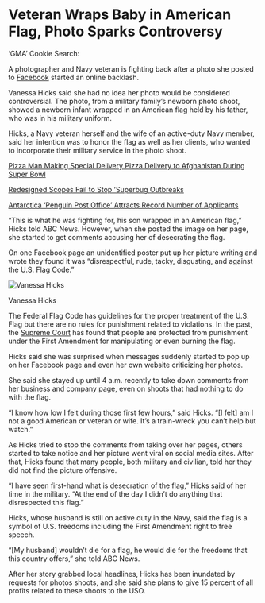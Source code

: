 # Veteran Wraps Baby in American Flag, Photo Sparks Controversy

‘GMA’ Cookie Search:

A photographer and Navy veteran is fighting back after a photo she posted to [Facebook] started an online backlash.

Vanessa Hicks said she had no idea her photo would be considered controversial. The photo, from a military family’s newborn photo shoot, showed a newborn infant wrapped in an American flag held by his father, who was in his military uniform.

Hicks, a Navy veteran herself and the wife of an active-duty Navy member, said her intention was to honor the flag as well as her clients, who wanted to incorporate their military service in the photo shoot.

[Pizza Man Making Special Delivery Pizza Delivery to Afghanistan During Super Bowl]

[Redesigned Scopes Fail to Stop ’Superbug Outbreaks]

[Antarctica ‘Penguin Post Office’ Attracts Record Number of Applicants]

“This is what he was fighting for, his son wrapped in an American flag,” Hicks told ABC News. However, when she posted the image on her page, she started to get comments accusing her of desecrating the flag.

On one Facebook page an unidentified poster put up her picture writing and wrote they found it was “disrespectful, rude, tacky, disgusting, and against the U.S. Flag Code.”

![][1]

Vanessa Hicks

The Federal Flag Code has guidelines for the proper treatment of the U.S. Flag but there are no rules for punishment related to violations. In the past, the [Supreme Court] has found that people are protected from punishment under the First Amendment for manipulating or even burning the flag.

Hicks said she was surprised when messages suddenly started to pop up on her Facebook page and even her own website criticizing her photos.

She said she stayed up until 4 a.m. recently to take down comments from her business and company page, even on shoots that had nothing to do with the flag.

“I know how low I felt during those first few hours,” said Hicks. “\[I felt\] am I not a good American or veteran or wife. It’s a train-wreck you can’t help but watch.”

As Hicks tried to stop the comments from taking over her pages, others started to take notice and her picture went viral on social media sites. After that, Hicks found that many people, both military and civilian, told her they did not find the picture offensive.

“I have seen first-hand what is desecration of the flag,” Hicks said of her time in the military. “At the end of the day I didn’t do anything that disrespected this flag.”

Hicks, whose husband is still on active duty in the Navy, said the flag is a symbol of U.S. freedoms including the First Amendment right to free speech.

“\[My husband\] wouldn’t die for a flag, he would die for the freedoms that this country offers,” she told ABC News.

After her story grabbed local headlines, Hicks has been inundated by requests for photos shoots, and she said she plans to give 15 percent of all profits related to these shoots to the USO.

  [Facebook]: http://abcnews.go.com/topics/business/companies/facebook-inc.htm
  [Pizza Man Making Special Delivery Pizza Delivery to Afghanistan During Super Bowl]: http://abcnews.go.com/WNT/video/pizza-patriots-making-special-super-bowl-delivery-troops-28633975
  [Redesigned Scopes Fail to Stop ’Superbug Outbreaks]: http://abcnews.go.com/Health/superbug-scope-maker-altered-design-make-cleaning-easier/story?id=29417816
  [Antarctica ‘Penguin Post Office’ Attracts Record Number of Applicants]: http://abcnews.go.com/Travel/video/antarctica-penguin-post-office-job-attracts-record-number-29247380
  [1]: https://s3.yimg.com/bt/api/res/1.2/GNtA09EDJWzWfpBzGYJS0Q--/YXBwaWQ9eW5ld3NfbGVnbztxPTg1O3c9NjMw/http://media.zenfs.com/en_us/gma/us.abcnews.gma.com/HT_flag_baby_jtm_150311_16x9_992.jpg "Vanessa Hicks"
  [Supreme Court]: http://abcnews.go.com/topics/news/us/supreme-court.htm

